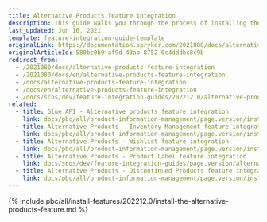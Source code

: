 ```yaml
---
title: Alternative Products feature integration
description: This guide walks you through the process of installing the Alternative Products feature into your project.
last_updated: Jun 16, 2021
template: feature-integration-guide-template
originalLink: https://documentation.spryker.com/2021080/docs/alternative-products-feature-integration
originalArticleId: 580bc0b9-af9d-43ab-8752-0c4dddbc8c9b
redirect_from:
  - /2021080/docs/alternative-products-feature-integration
  - /2021080/docs/en/alternative-products-feature-integration
  - /docs/alternative-products-feature-integration
  - /docs/en/alternative-products-feature-integration
  - /docs/scos/dev/feature-integration-guides/202212.0/alternative-products-feature-integration.html
related:
  - title: Glue API - Alternative products feature integration
    link: docs/pbc/all/product-information-management/page.version/install-and-upgrade/install-glue-api/install-the-alternative-products-glue-api.html
  - title: Alternative Products - Inventory Management feature integration
    link: docs/pbc/all/product-information-management/page.version/install-and-upgrade/install-features/install-the-alternative-products-inventory-management-feature.html
  - title: Alternative Products - Wishlist feature integration
    link: docs/pbc/all/product-information-management/page.version/install-and-upgrade/install-features/install-the-alternative-products-wishlist-feature.html
  - title: Alternative Products - Product Label feature integration
    link: docs/scos/dev/feature-integration-guides/page.version/alternative-products-product-label-feature-integration.html
  - title: Alternative Products - Discontinued Products feature integration
    link: docs/pbc/all/product-information-management/page.version/install-and-upgrade/install-features/install-the-alternative-products-discontinued-products-feature.html
---
```


{% include pbc/all/install-features/202212.0/install-the-alternative-products-feature.md %} <!-- To edit, see /_includes/pbc/all/install-features/202212.0/install-the-alternative-products-feature.md -->
